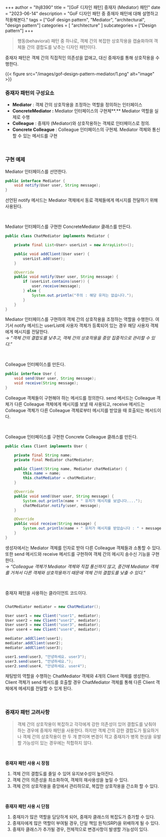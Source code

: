 +++
author = "lhj8390"
title = "[GoF 디자인 패턴] 중재자 (Mediator) 패턴"
date = "2023-06-14"
description = "GoF 디자인 패턴 중 중재자 패턴에 대해 설명하고 적용해본다."
tags = ["GoF design pattern", "Mediator", "architectural", "design pattern"]
categories = [
    "architecture"
]
subcategories = ["Design pattern"]
+++

> <span class="red">행동(behavioral) 패턴 중 하나</span>로, 객체 간의 복잡한 상호작용을 캡슐화하여 객체들 간의 결합도를 낮추는 디자인 패턴이다.

중재자 패턴은 객체 간의 직접적인 의존성을 없애고, 대신 중재자를 통해 상호작용을 수행한다.

{{< figure src="/images/gof-design-pattern-mediator/1.png" alt="image" >}}

### 중재자 패턴의 구성요소

-   **Mediator** : 객체 간의 상호작용을 조정하는 역할을 정의하는 인터페이스
-   **ConcreteMediator :** Mediator 인터페이스의 구현체**.** Mediator 역할을 실제로 수행
-   **Colleague** : 중재자 (Mediator)와 상호작용하는 객체로 인터페이스로 정의.
-   **Concrete Colleague** : Colleague 인터페이스의 구현체. Mediator 객체와 통신할 수 있는 메서드를 구현

<br/>

### 구현 예제

Mediator 인터페이스를 선언한다.

```java
public interface Mediator {
    void notify(User user, String message);
}
```

선언된 notify 메서드는 Mediator 객체에서 동료 객체들에게 메시지를 전달하기 위해 사용된다.

<br/>

Mediator 인터페이스를 구현한 ConcreteMediator 클래스를 만든다.

```java
public class ChatMediator implements Mediator {

    private final List<User> userList = new ArrayList<>();

    public void addClient(User user) {
        userList.add(user);
    }

    @Override
    public void notify(User user, String message) {
        if (userList.contains(user)) {
            user.receive(message);
        } else {
            System.out.println("주의 : 해당 유저는 없습니다.");
        }
    }
}
```

Mediator 인터페이스를 구현하여 객체 간의 상호작용을 조정하는 역할을 수행한다. 여기서 notify 메서드는 userList에 사용자 객체가 등록되어 있는 경우 해당 사용자 객체에게 메시지를 전달한다.<br/>
→ _“객체 간의 결합도를 낮추고, 객체 간의 상호작용을 중앙 집중적으로 관리할 수 있다.”_

<br/>

Colleague 인터페이스를 만든다.

```java
public interface User {
    void send(User user, String message);
    void receive(String message);
}
```

Colleague 객체들이 구현해야 하는 메서드를 정의한다. send 메서드는 Colleague 객체가 다른 Colleague 객체에게 메시지를 보낼 때 사용되고, receive 메서드는 Colleague 객체가 다른 Colleague 객체로부터 메시지를 받았을 때 호출되는 메서드이다.

<br/>

Colleague 인터페이스를 구현한 Concrete Colleague 클래스를 만든다.

```java
public class Client implements User {

    private final String name;
    private final Mediator chatMediator;

    public Client(String name, Mediator chatMediator) {
        this.name = name;
        this.chatMediator = chatMediator;
    }

    @Override
    public void send(User user, String message) {
        System.out.println(name + " 유저가 메시지를 보냅니다....");
        chatMediator.notify(user, message);
    }

    @Override
    public void receive(String message) {
        System.out.println(name + " 유저가 메시지를 받았습니다 : " + message);
    }
}
```

생성자에서는 Mediator 객체를 인자로 받아 다른 Colleague 객체들과 소통할 수 있다. 또한 send 메서드와 receive 메서드를 구현하여 객체 간의 메시지 송수신 기능을 구현한다.<br/>
→ _“Colleague 객체가 Mediator 객체와 직접 통신하지 않고, 중간에 Mediator 객체를 거쳐서 다른 객체와 상호작용하기 때문에 객체 간의 결합도를 낮출 수 있다.”_

<br/>

중재자 패턴을 사용하는 클라이언트 코드이다.

```java

ChatMediator mediator = new ChatMediator();

User user1 = new Client("user1", mediator);
User user2 = new Client("user2", mediator);
User user3 = new Client("user3", mediator);
User user4 = new Client("user4", mediator);

mediator.addClient(user1);
mediator.addClient(user2);
mediator.addClient(user3);

user1.send(user3, "안녕하세요. user3");
user3.send(user1, "안녕하세요.");
user2.send(user4, "안녕하세요. user4");

```

채팅방의 역할을 수행하는 ChatMediator 객체와 4개의 Client 객체를 생성한다. Client 객체가 send 메서드를 호출할 경우 ChatMediator 객체를 통해 다른 Client 객체에게 메세지를 전달할 수 있게 된다.

<br/>

### 중재자 패턴 고려사항

> 객체 간의 상호작용이 복잡하고 각각에게 강한 의존성이 있어 결합도를 낮춰야 하는 경우에 중재자 패턴을 사용한다. 하지만 객체 간의 강한 결합도가 필요하거나 객체 간의 상호작용이 한 두 개 뿐이며 변경이 적고 중재자가 병목 현상을 유발할 가능성이 있는 경우에는 적합하지 않다.

<br/>

**중재자 패턴 사용 시 장점**

1.  객체 간의 결합도를 줄일 수 있어 유지보수성이 높아진다.
2.  객체 간의 의존성을 최소화하여, 객체의 재사용성을 높일 수 있다.
3.  객체 간의 상호작용을 중앙에서 관리하므로, 복잡한 상호작용을 간소화 할 수 있다.

<br/>

**중재자 패턴 사용 시 단점**

1.  중재자가 많은 역할을 담당하게 되어, 중재자 클래스의 복잡도가 증가할 수 있다.
2.  중재자에게 많은 역할이 부여될 경우, 단일 책임 원칙(SRP)을 위배하게 될 수 있다.
3.  중재자 클래스가 추가될 경우, 전체적으로 변경사항이 발생할 가능성이 있다.

<br/><br/><br/>
